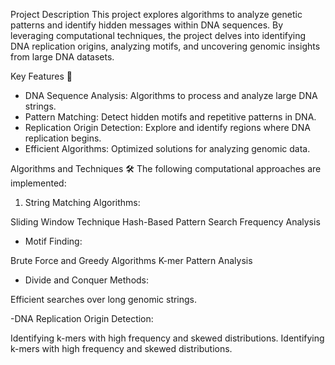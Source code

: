 Project Description
This project explores algorithms to analyze genetic patterns and identify hidden messages within DNA sequences. By leveraging computational techniques, the project delves into identifying DNA replication origins, analyzing motifs, and uncovering genomic insights from large DNA datasets.

Key Features 🚀
- DNA Sequence Analysis: Algorithms to process and analyze large DNA strings.
- Pattern Matching: Detect hidden motifs and repetitive patterns in DNA.
- Replication Origin Detection: Explore and identify regions where DNA replication begins.
- Efficient Algorithms: Optimized solutions for analyzing genomic data.

Algorithms and Techniques 🛠️
The following computational approaches are implemented:

1. String Matching Algorithms:

Sliding Window Technique
Hash-Based Pattern Search
Frequency Analysis

- Motif Finding:

Brute Force and Greedy Algorithms
K-mer Pattern Analysis

- Divide and Conquer Methods:

Efficient searches over long genomic strings.

-DNA Replication Origin Detection:

Identifying k-mers with high frequency and skewed distributions.
Identifying k-mers with high frequency and skewed distributions.
